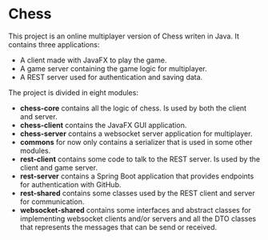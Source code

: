 # Chess

This project is an online multiplayer version of Chess writen in Java.
It contains three applications:
* A client made with JavaFX to play the game.
* A game server containing the game logic for multiplayer.
* A REST server used for authentication and saving data.

The project is divided in eight modules:
* **chess-core** contains all the logic of chess. Is used by both the client and server.
* **chess-client** contains the JavaFX GUI application.
* **chess-server** contains a websocket server application for multiplayer.
* **commons** for now only contains a serializer that is used in some other modules.
* **rest-client** contains some code to talk to the REST server. Is used by the client and game server.
* **rest-server** contains a Spring Boot application that provides endpoints for authentication with GitHub.
* **rest-shared** contains some classes used by the REST client and server for communication.
* **websocket-shared** contains some interfaces and abstract classes for implementing websocket clients and/or 
  servers and all the DTO classes that represents the messages that can be send or received.



